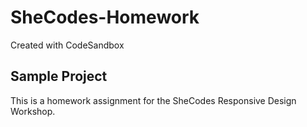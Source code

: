 # SheCodes-Homework

Created with CodeSandbox

## Sample Project

This is a homework assignment for the SheCodes Responsive Design Workshop.

